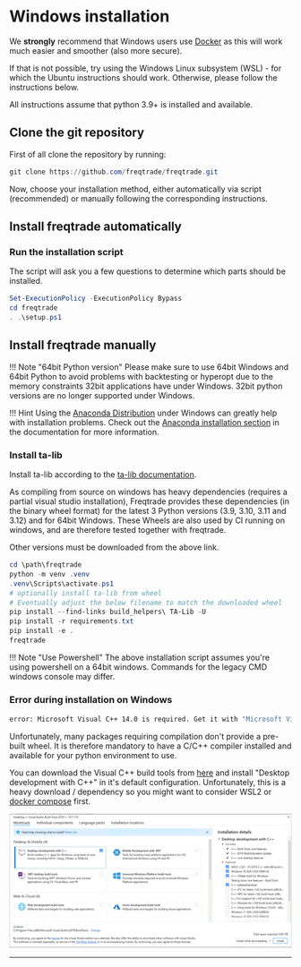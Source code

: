# Windows installation

We **strongly** recommend that Windows users use [Docker](docker_quickstart.md) as this will work much easier and smoother (also more secure).

If that is not possible, try using the Windows Linux subsystem (WSL) - for which the Ubuntu instructions should work.
Otherwise, please follow the instructions below.

All instructions assume that python 3.9+ is installed and available.

## Clone the git repository

First of all clone the repository by running:

``` powershell
git clone https://github.com/freqtrade/freqtrade.git
```

Now, choose your installation method, either automatically via script (recommended) or manually following the corresponding instructions.

## Install freqtrade automatically

### Run the installation script

The script will ask you a few questions to determine which parts should be installed.

```powershell
Set-ExecutionPolicy -ExecutionPolicy Bypass
cd freqtrade
. .\setup.ps1
```

## Install freqtrade manually

!!! Note "64bit Python version"
    Please make sure to use 64bit Windows and 64bit Python to avoid problems with backtesting or hyperopt due to the memory constraints 32bit applications have under Windows.
    32bit python versions are no longer supported under Windows.

!!! Hint
    Using the [Anaconda Distribution](https://www.anaconda.com/distribution/) under Windows can greatly help with installation problems. Check out the [Anaconda installation section](installation.md#installation-with-conda) in the documentation for more information.

### Install ta-lib

Install ta-lib according to the [ta-lib documentation](https://github.com/TA-Lib/ta-lib-python#windows).

As compiling from source on windows has heavy dependencies (requires a partial visual studio installation), Freqtrade provides these dependencies (in the binary wheel format) for the latest 3 Python versions (3.9, 3.10, 3.11 and 3.12) and for 64bit Windows.
These Wheels are also used by CI running on windows, and are therefore tested together with freqtrade.

Other versions must be downloaded from the above link.

``` powershell
cd \path\freqtrade
python -m venv .venv
.venv\Scripts\activate.ps1
# optionally install ta-lib from wheel
# Eventually adjust the below filename to match the downloaded wheel
pip install --find-links build_helpers\ TA-Lib -U
pip install -r requirements.txt
pip install -e .
freqtrade
```

!!! Note "Use Powershell"
    The above installation script assumes you're using powershell on a 64bit windows.
    Commands for the legacy CMD windows console may differ.

### Error during installation on Windows

``` bash
error: Microsoft Visual C++ 14.0 is required. Get it with "Microsoft Visual C++ Build Tools": http://landinghub.visualstudio.com/visual-cpp-build-tools
```

Unfortunately, many packages requiring compilation don't provide a pre-built wheel. It is therefore mandatory to have a C/C++ compiler installed and available for your python environment to use.

You can download the Visual C++ build tools from [here](https://visualstudio.microsoft.com/visual-cpp-build-tools/) and install "Desktop development with C++" in it's default configuration. Unfortunately, this is a heavy download / dependency so you might want to consider WSL2 or [docker compose](docker_quickstart.md) first.

![Windows installation](assets/windows_install.png)

---
